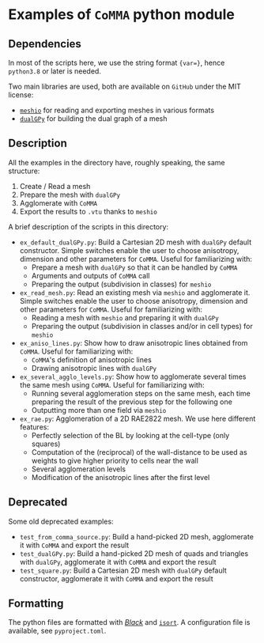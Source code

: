 # Examples of `CoMMA` python module
## Dependencies
In most of the scripts here, we use the string format `{var=}`, hence `python3.8` or later is needed.

Two main libraries are used, both are available on `GitHub` under the MIT license:

* [`meshio`](https://github.com/nschloe/meshio) for reading and exporting meshes in various formats
* [`dualGPy`](https://github.com/albiremo/dualGPy) for building the dual graph of a mesh

## Description
All the examples in the directory have, roughly speaking, the same structure:
1. Create / Read a mesh
2. Prepare the mesh with `dualGPy`
3. Agglomerate with `CoMMA`
4. Export the results to `.vtu` thanks to `meshio`

A brief description of the scripts in this directory:

* `ex_default_dualGPy.py`: Build a Cartesian 2D mesh with `dualGPy` default constructor. Simple switches enable the user to choose anisotropy, dimension and other parameters for `CoMMA`. Useful for familiarizing with:
    * Prepare a mesh with `dualGPy` so that it can be handled by `CoMMA`
    * Arguments and outputs of `CoMMA` call
    * Preparing the output (subdivision in classes) for `meshio`
* `ex_read_mesh.py`: Read an existing mesh via `meshio` and agglomerate it. Simple switches enable the user to choose anisotropy, dimension and other parameters for `CoMMA`. Useful for familiarizing with:
    * Reading a mesh with `meshio` and preparing it with `dualGPy`
    * Preparing the output (subdivision in classes and/or in cell types) for `meshio`
* `ex_aniso_lines.py`: Show how to draw anisotropic lines obtained from `CoMMA`. Useful for familiarizing with:
    * `CoMMA`'s definition of anisotropic lines
    * Drawing anisotropic lines with `dualGPy`
* `ex_several_agglo_levels.py`: Show how to agglomerate several times the same mesh using `CoMMA`. Useful for familiarizing with:
    * Running several agglomeration steps on the same mesh, each time preparing the result of the previous step for the following one
    * Outputting more than one field via `meshio`
* `ex_rae.py`: Agglomeration of a 2D RAE2822 mesh. We use here different features:
    * Perfectly selection of the BL by looking at the cell-type (only squares)
    * Computation of the (reciprocal) of the wall-distance to be used as weights to give higher priority to cells near the wall
    * Several agglomeration levels
    * Modification of the anisotropic lines after the first level

## Deprecated
Some old deprecated examples:

* `test_from_comma_source.py`: Build a hand-picked 2D mesh, agglomerate it with `CoMMA` and export the result
* `test_dualGPy.py`: Build a hand-picked 2D mesh of quads and triangles with `dualGPy`, agglomerate it with `CoMMA` and export the result
* `test_square.py`: Build a Cartesian 2D mesh with `dualGPy` default constructor, agglomerate it with `CoMMA` and export the result

## Formatting
The python files are formatted with [_Black_](https://black.readthedocs.io/en/stable/) and [`isort`](https://pycqa.github.io/isort/). A configuration file is available, see `pyproject.toml`.
